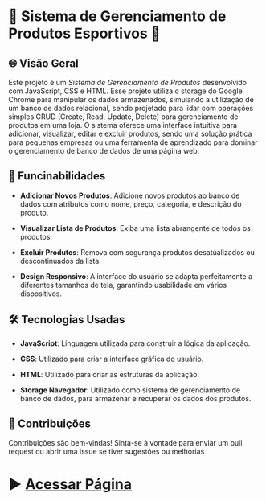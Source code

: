 # :shopping_cart: Sistema de Gerenciamento de Produtos Esportivos :open_file_folder:


## 	:globe_with_meridians: Visão Geral

Este projeto é um *Sistema de Gerenciamento de Produtos* desenvolvido com JavaScript, CSS e HTML. Esse projeto utiliza o storage do Google Chrome para manipular os dados armazenados, simulando a utilização de um banco de dados relacional, sendo  projetado para lidar com operações simples CRUD (Create, Read, Update, Delete) para gerenciamento de produtos em uma loja. O sistema oferece uma interface intuitiva para adicionar, visualizar, editar e excluir produtos, sendo uma solução prática para pequenas empresas ou uma ferramenta de aprendizado para dominar o gerenciamento de banco de dados de uma página web.

## :star2: Funcinabilidades 

* **Adicionar Novos Produtos**: Adicione novos produtos ao banco de dados com atributos como nome, preço, categoria, e descrição do produto.

* **Visualizar Lista de Produtos**: Exiba uma lista abrangente de todos os produtos.

* **Excluir Produtos**: Remova com segurança produtos desatualizados ou descontinuados da lista.

* **Design Responsivo**: A interface do usuário se adapta perfeitamente a diferentes tamanhos de tela, garantindo usabilidade em vários dispositivos.


## :hammer_and_wrench: Tecnologias Usadas

* **JavaScript**: Linguagem utilizada para construir a lógica da aplicação.

* **CSS**: Utilizado para criar a interface gráfica do usuário.

* **HTML**: Utilizado para criar as estruturas da aplicação.

* **Storage Navegador**: Utilizado como sistema de gerenciamento de banco de dados, para armazenar e recuperar os dados dos produtos.



## :milky_way: Contribuições 

Contribuições são bem-vindas! Sinta-se à vontade para enviar um pull request ou abrir uma issue se tiver sugestões ou melhorias

# :arrow_forward: [Acessar Página]((https://rafael-prodo.github.io/crud-produto/))
